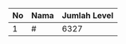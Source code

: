 | No | Nama            | Jumlah Level |
|----|-----------------|--------------|
| 1  | #    |    6327        |
